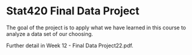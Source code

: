 # Stat420 Final Data Project

The goal of the project is to apply what we have learned in this course to analyze a data set of our choosing.

Further detail in Week 12 - Final Data Project22.pdf.

